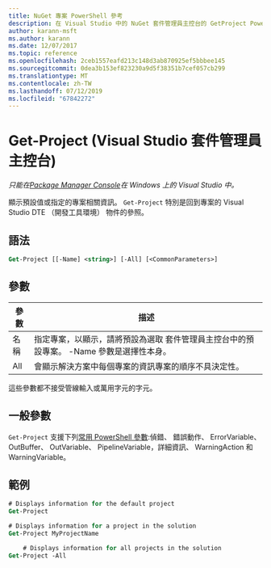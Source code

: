 ```yaml
---
title: NuGet 專案 PowerShell 參考
description: 在 Visual Studio 中的 NuGet 套件管理員主控台的 GetProject PowerShell 命令參考。
author: karann-msft
ms.author: karann
ms.date: 12/07/2017
ms.topic: reference
ms.openlocfilehash: 2ceb1557eafd213c148d3ab870925ef5bbbee145
ms.sourcegitcommit: 0dea3b153ef823230a9d5f38351b7cef057cb299
ms.translationtype: MT
ms.contentlocale: zh-TW
ms.lasthandoff: 07/12/2019
ms.locfileid: "67842272"
---
```

# <a name="get-project-package-manager-console-in-visual-studio"></a>Get-Project (Visual Studio 套件管理員主控台)

*只能在[Package Manager Console](package-manager-console.md)在 Windows 上的 Visual Studio 中。*

顯示預設值或指定的專案相關資訊。 `Get-Project` 特別是回到專案的 Visual Studio DTE （開發工具環境） 物件的參照。

## <a name="syntax"></a>語法

```ps
Get-Project [[-Name] <string>] [-All] [<CommonParameters>]
```

## <a name="parameters"></a>參數

| 參數 | 描述 |
| --- | --- |
| 名稱 | 指定專案，以顯示，請將預設為選取 套件管理員主控台中的預設專案。 -Name 參數是選擇性本身。 |
| All | 會顯示解決方案中每個專案的資訊專案的順序不具決定性。 |

這些參數都不接受管線輸入或萬用字元的字元。

## <a name="common-parameters"></a>一般參數

`Get-Project` 支援下列[常用 PowerShell 參數](http://go.microsoft.com/fwlink/?LinkID=113216):偵錯、 錯誤動作、 ErrorVariable、 OutBuffer、 OutVariable、 PipelineVariable，詳細資訊、 WarningAction 和 WarningVariable。

## <a name="examples"></a>範例

```ps
# Displays information for the default project
Get-Project

# Displays information for a project in the solution
Get-Project MyProjectName

    # Displays information for all projects in the solution
Get-Project -All
```